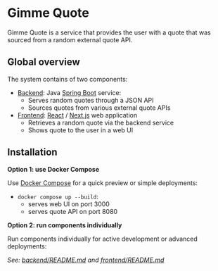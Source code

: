 # Gimme Quote

Gimme Quote is a service that provides the user with a quote that was sourced from a random external quote API.

## Global overview

The system contains of two components:

- [Backend](./backend): Java [Spring Boot](https://spring.io/projects/spring-boot) service:
  - Serves random quotes through a JSON API
  - Sources quotes from various external quote APIs
- [Frontend](./frontend): [React](https://react.dev/) / [Next.js](https://nextjs.org/) web application
  - Retrieves a random quote via the backend service
  - Shows quote to the user in a web UI

## Installation

**Option 1: use Docker Compose**

Use [Docker Compose](https://docs.docker.com/compose/) for a quick preview or simple deployments:
- `docker compose up --build`:
  - serves web UI on port 3000
  - serves quote API on port 8080

**Option 2: run components individually**

Run components individually for active development or advanced deployments:

*See: [backend/README.md](./backend/README.md) and [frontend/README.md](./frontend/README.md)*
